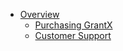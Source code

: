 * [Overview](README.md)
  * [Purchasing GrantX](#/README?id=purchasing-grantx)
  * [Customer Support](#/README?id=customer-support)
